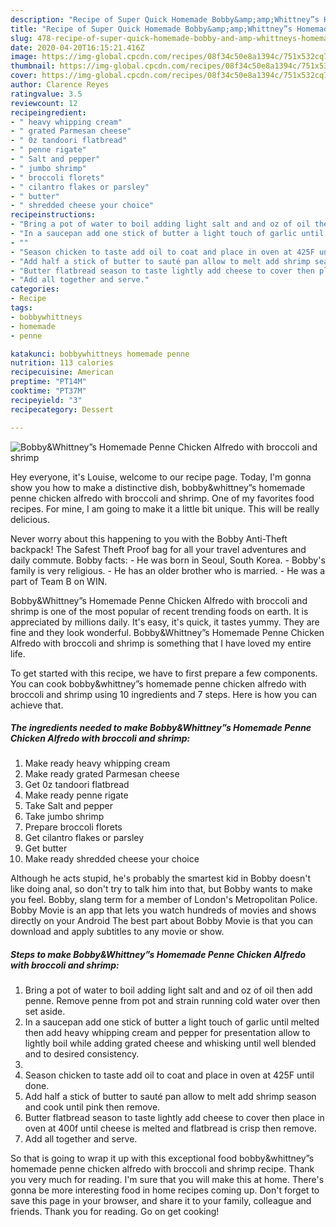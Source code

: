 ```yaml
---
description: "Recipe of Super Quick Homemade Bobby&amp;amp;Whittney”s Homemade Penne Chicken Alfredo with broccoli and shrimp"
title: "Recipe of Super Quick Homemade Bobby&amp;amp;Whittney”s Homemade Penne Chicken Alfredo with broccoli and shrimp"
slug: 478-recipe-of-super-quick-homemade-bobby-and-amp-whittneys-homemade-penne-chicken-alfredo-with-broccoli-and-shrimp
date: 2020-04-20T16:15:21.416Z
image: https://img-global.cpcdn.com/recipes/08f34c50e8a1394c/751x532cq70/bobbywhittneys-homemade-penne-chicken-alfredo-with-broccoli-and-shrimp-recipe-main-photo.jpg
thumbnail: https://img-global.cpcdn.com/recipes/08f34c50e8a1394c/751x532cq70/bobbywhittneys-homemade-penne-chicken-alfredo-with-broccoli-and-shrimp-recipe-main-photo.jpg
cover: https://img-global.cpcdn.com/recipes/08f34c50e8a1394c/751x532cq70/bobbywhittneys-homemade-penne-chicken-alfredo-with-broccoli-and-shrimp-recipe-main-photo.jpg
author: Clarence Reyes
ratingvalue: 3.5
reviewcount: 12
recipeingredient:
- " heavy whipping cream"
- " grated Parmesan cheese"
- " 0z tandoori flatbread"
- " penne rigate"
- " Salt and pepper"
- " jumbo shrimp"
- " broccoli florets"
- " cilantro flakes or parsley"
- " butter"
- " shredded cheese your choice"
recipeinstructions:
- "Bring a pot of water to boil adding light salt and and oz of oil then add penne. Remove penne from pot and strain running cold water over then set aside."
- "In a saucepan add one stick of butter a light touch of garlic until melted then add heavy whipping cream and pepper for presentation allow to lightly boil while adding grated cheese and whisking until well blended and to desired consistency."
- ""
- "Season chicken to taste add oil to coat and place in oven at 425F until done."
- "Add half a stick of butter to sauté pan allow to melt add shrimp season and cook until pink then remove."
- "Butter flatbread season to taste lightly add cheese to cover then place in oven at 400f until cheese is melted and flatbread is crisp then remove."
- "Add all together and serve."
categories:
- Recipe
tags:
- bobbywhittneys
- homemade
- penne

katakunci: bobbywhittneys homemade penne 
nutrition: 113 calories
recipecuisine: American
preptime: "PT14M"
cooktime: "PT37M"
recipeyield: "3"
recipecategory: Dessert

---
```



![Bobby&amp;Whittney”s Homemade Penne Chicken Alfredo with broccoli and shrimp](https://img-global.cpcdn.com/recipes/08f34c50e8a1394c/751x532cq70/bobbywhittneys-homemade-penne-chicken-alfredo-with-broccoli-and-shrimp-recipe-main-photo.jpg)

Hey everyone, it's Louise, welcome to our recipe page. Today, I'm gonna show you how to make a distinctive dish, bobby&amp;whittney”s homemade penne chicken alfredo with broccoli and shrimp. One of my favorites food recipes. For mine, I am going to make it a little bit unique. This will be really delicious.

Never worry about this happening to you with the Bobby Anti-Theft backpack! The Safest Theft Proof bag for all your travel adventures and daily commute. Bobby facts: - He was born in Seoul, South Korea. - Bobby&#39;s family is very religious. - He has an older brother who is married. - He was a part of Team B on WIN.

Bobby&amp;Whittney”s Homemade Penne Chicken Alfredo with broccoli and shrimp is one of the most popular of recent trending foods on earth. It is appreciated by millions daily. It's easy, it's quick, it tastes yummy. They are fine and they look wonderful. Bobby&amp;Whittney”s Homemade Penne Chicken Alfredo with broccoli and shrimp is something that I have loved my entire life.


To get started with this recipe, we have to first prepare a few components. You can cook bobby&amp;whittney”s homemade penne chicken alfredo with broccoli and shrimp using 10 ingredients and 7 steps. Here is how you can achieve that.

<!--inarticleads1-->

##### The ingredients needed to make Bobby&amp;Whittney”s Homemade Penne Chicken Alfredo with broccoli and shrimp:

1. Make ready  heavy whipping cream
1. Make ready  grated Parmesan cheese
1. Get  0z tandoori flatbread
1. Make ready  penne rigate
1. Take  Salt and pepper
1. Take  jumbo shrimp
1. Prepare  broccoli florets
1. Get  cilantro flakes or parsley
1. Get  butter
1. Make ready  shredded cheese your choice


Although he acts stupid, he&#39;s probably the smartest kid in Bobby doesn&#39;t like doing anal, so don&#39;t try to talk him into that, but Bobby wants to make you feel. Bobby, slang term for a member of London&#39;s Metropolitan Police. Bobby Movie is an app that lets you watch hundreds of movies and shows directly on your Android The best part about Bobby Movie is that you can download and apply subtitles to any movie or show. 

<!--inarticleads2-->

##### Steps to make Bobby&amp;Whittney”s Homemade Penne Chicken Alfredo with broccoli and shrimp:

1. Bring a pot of water to boil adding light salt and and oz of oil then add penne. Remove penne from pot and strain running cold water over then set aside.
1. In a saucepan add one stick of butter a light touch of garlic until melted then add heavy whipping cream and pepper for presentation allow to lightly boil while adding grated cheese and whisking until well blended and to desired consistency.
1. 
1. Season chicken to taste add oil to coat and place in oven at 425F until done.
1. Add half a stick of butter to sauté pan allow to melt add shrimp season and cook until pink then remove.
1. Butter flatbread season to taste lightly add cheese to cover then place in oven at 400f until cheese is melted and flatbread is crisp then remove.
1. Add all together and serve.




So that is going to wrap it up with this exceptional food bobby&amp;whittney”s homemade penne chicken alfredo with broccoli and shrimp recipe. Thank you very much for reading. I'm sure that you will make this at home. There's gonna be more interesting food in home recipes coming up. Don't forget to save this page in your browser, and share it to your family, colleague and friends. Thank you for reading. Go on get cooking!
